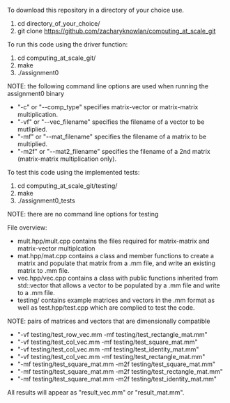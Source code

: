 To download this repository in a directory of your choice use.
1. cd directory_of_your_choice/
2. git clone https://github.com/zacharyknowlan/computing_at_scale_git

To run this code using the driver function:
1. cd computing_at_scale_git/
2. make
3. ./assignment0 

NOTE: the following command line options are used when running the assignment0 binary
- "-c" or "--comp_type" specifies matrix-vector or matrix-matrix multiplication.
- "-vf" or "--vec_filename" specifies the filename of a vector to be mutliplied.
- "-mf" or "--mat_filename" specifies the filename of a matrix to be multiplied.
- "-m2f" or "--mat2_filename" specifies the filename of a 2nd matrix (matrix-matrix multiplication only).

To test this code using the implemented tests:

1. cd computing_at_scale_git/testing/
2. make
3. ./assignment0_tests

NOTE: there are no command line options for testing


File overview:

- mult.hpp/mult.cpp contains the files required for matrix-matrix and matrix-vector multiplcation
- mat.hpp/mat.cpp contains a class and member functions to create a matrix and populate that matrix from a .mm file, and write an existing matrix to .mm file.
- vec.hpp/vec.cpp contains a class with public functions inherited from std::vector that allows a vector to be populated by a .mm file and write to a .mm file.
- testing/ contains example matrices and vectors in the .mm format as well as test.hpp/test.cpp which are complied to test the code.

NOTE: pairs of matrices and vectors that are dimensionally compatible
- "-vf testing/test_row_vec.mm -mf testing/test_rectangle_mat.mm"
- "-vf testing/test_col_vec.mm -mf testing/test_square_mat.mm"
- "-vf testing/test_col_vec.mm -mf testing/test_identity_mat.mm"
- "-vf testing/test_col_vec.mm -mf testing/test_rectangle_mat.mm"
- "-mf testing/test_square_mat.mm -m2f testing/test_square_mat.mm"
- "-mf testing/test_square_mat.mm -m2f testing/test_rectangle_mat.mm"
- "-mf testing/test_square_mat.mm -m2f testing/test_identity_mat.mm"

All results will appear as "result_vec.mm" or "result_mat.mm".